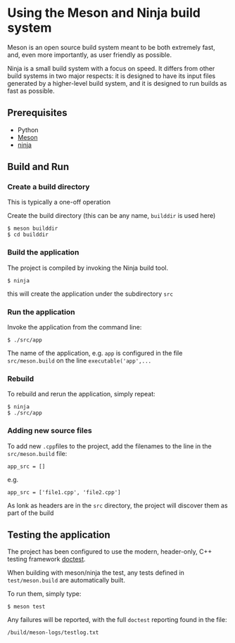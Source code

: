 # Using the Meson and Ninja build system

Meson is an open source build system meant to be both extremely fast, and, even more importantly, as user friendly as possible.

Ninja is a small build system with a focus on speed. It differs from other build systems in two major respects: it is designed to have its input files generated by a higher-level build system, and it is designed to run builds as fast as possible.

## Prerequisites

* Python
* [Meson](https://mesonbuild.com/)
* [ninja](https://ninja-build.org/)


## Build and Run
### Create a build directory

This is typically a one-off operation

Create the build directory (this can be any name, `builddir` is used here)
   ```
   $ meson builddir
   $ cd builddir
   ```

### Build the application 
The project is compiled by invoking the Ninja build tool.
```
$ ninja
```
this will create the application under the subdirectory `src`

### Run the application

Invoke the application from the command line:
```
$ ./src/app
```
The name of the application, e.g. `app` is configured  in the file `src/meson.build` on the line `executable('app',...`

### Rebuild

To rebuild and rerun the application, simply repeat:
```
$ ninja
$ ./src/app
```

### Adding new source files
To add new `.cpp`files to the project, add the filenames to the line in the `src/meson.build` file:
```
app_src = []
```
e.g.
```
app_src = ['file1.cpp', 'file2.cpp']
```
As lonk as headers are in the `src` directory, the project will discover them as part of the build


## Testing the application

The project has been configured to use the modern, header-only, C++ testing framework [doctest](https://github.com/onqtam/doctest). 

When building with meson/ninja the test, any tests defined in `test/meson.build` are automatically built.

To run them, simply type:
```
$ meson test
```
Any failures will be reported, with the full `doctest` reporting found in the file:
```
/build/meson-logs/testlog.txt
```